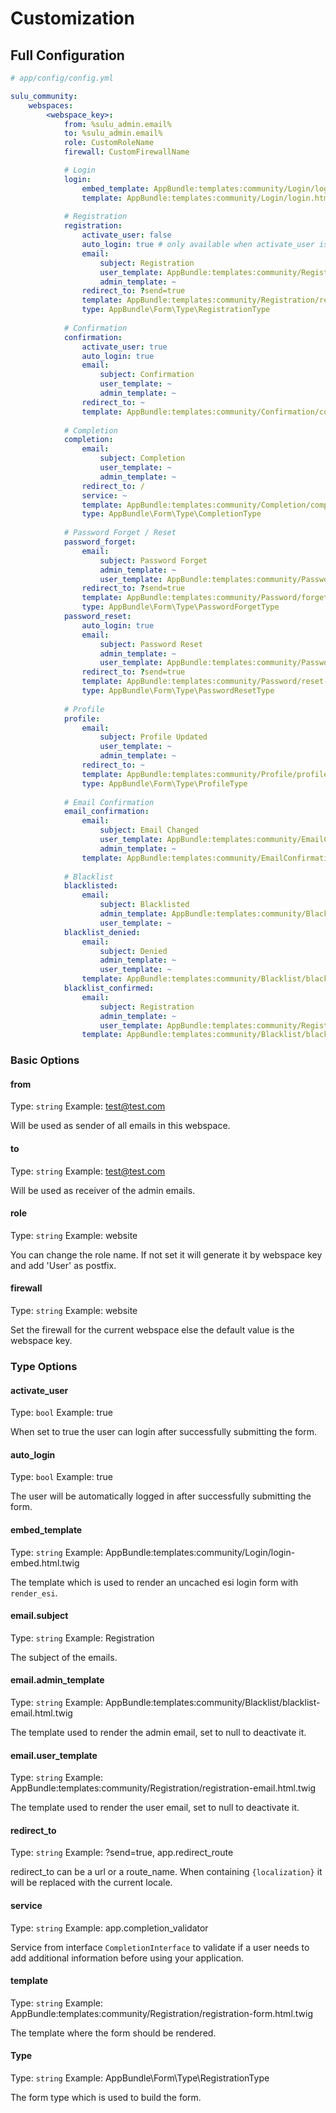 # Customization

## Full Configuration

```yml
# app/config/config.yml

sulu_community:
    webspaces:
        <webspace_key>:
            from: %sulu_admin.email%
            to: %sulu_admin.email%
            role: CustomRoleName
            firewall: CustomFirewallName

            # Login
            login:
                embed_template: AppBundle:templates:community/Login/login-embed.html.twig
                template: AppBundle:templates:community/Login/login.html.twig
                
            # Registration
            registration:
                activate_user: false
                auto_login: true # only available when activate_user is true
                email:
                    subject: Registration
                    user_template: AppBundle:templates:community/Registration/registration-email.html.twig
                    admin_template: ~
                redirect_to: ?send=true
                template: AppBundle:templates:community/Registration/registration-form.html.twig
                type: AppBundle\Form\Type\RegistrationType
                    
            # Confirmation
            confirmation: 
                activate_user: true
                auto_login: true
                email:
                    subject: Confirmation
                    user_template: ~
                    admin_template: ~
                redirect_to: ~
                template: AppBundle:templates:community/Confirmation/confirmation-message.html.twig
                    
            # Completion
            completion:
                email:
                    subject: Completion
                    user_template: ~
                    admin_template: ~
                redirect_to: /
                service: ~
                template: AppBundle:templates:community/Completion/completion-form.html.twig
                type: AppBundle\Form\Type\CompletionType
                    
            # Password Forget / Reset
            password_forget:
                email:
                    subject: Password Forget
                    admin_template: ~
                    user_template: AppBundle:templates:community/Password/forget-email.html.twig
                redirect_to: ?send=true
                template: AppBundle:templates:community/Password/forget-form.html.twig
                type: AppBundle\Form\Type\PasswordForgetType
            password_reset:
                auto_login: true
                email:
                    subject: Password Reset
                    admin_template: ~
                    user_template: AppBundle:templates:community/Password/reset-email.html.twig
                redirect_to: ?send=true
                template: AppBundle:templates:community/Password/reset-form.html.twig
                type: AppBundle\Form\Type\PasswordResetType
                    
            # Profile
            profile:
                email:
                    subject: Profile Updated
                    user_template: ~
                    admin_template: ~
                redirect_to: ~
                template: AppBundle:templates:community/Profile/profile-form.html.twig
                type: AppBundle\Form\Type\ProfileType
                
            # Email Confirmation
            email_confirmation:
                email:
                    subject: Email Changed
                    user_template: AppBundle:templates:community/EmailConfirmation/email-confirmation-email.html.twig
                    admin_template: ~
                template: AppBundle:templates:community/EmailConfirmation/email-confirmation-success.html.twig
                
            # Blacklist
            blacklisted:
                email:
                    subject: Blacklisted
                    admin_template: AppBundle:templates:community/Blacklist/blacklist-email.html.twig
                    user_template: ~
            blacklist_denied:
                email:
                    subject: Denied
                    admin_template: ~
                    user_template: ~
                template: AppBundle:templates:community/Blacklist/blacklist-denied.html.twig
            blacklist_confirmed:
                email:
                    subject: Registration
                    admin_template: ~
                    user_template: AppBundle:templates:community/Registration/registration-email.html.twig
                template: AppBundle:templates:community/Blacklist/blacklist-confirmed.html.twig
```

### Basic Options

#### from

Type: `string`
Example: test@test.com

Will be used as sender of all emails in this webspace. 

#### to

Type: `string`
Example: test@test.com

Will be used as receiver of the admin emails.

#### role

Type: `string`
Example: website

You can change the role name. 
If not set it will generate it by webspace key and add 'User' as postfix.

#### firewall

Type: `string`
Example: website

Set the firewall for the current webspace else the default value is the webspace key.

### Type Options

#### activate_user

Type: `bool`
Example: true

When set to true the user can login after successfully submitting the form.

#### auto_login

Type: `bool`
Example: true

The user will be automatically logged in after successfully submitting the form.

#### embed_template

Type: `string`
Example: AppBundle:templates:community/Login/login-embed.html.twig

The template which is used to render an uncached esi login form with `render_esi`.

#### email.subject

Type: `string`
Example: Registration

The subject of the emails.

#### email.admin_template

Type: `string`
Example: AppBundle:templates:community/Blacklist/blacklist-email.html.twig

The template used to render the admin email, set to null to deactivate it.

#### email.user_template

Type: `string`
Example: AppBundle:templates:community/Registration/registration-email.html.twig

The template used to render the user email, set to null to deactivate it.

#### redirect_to

Type: `string`
Example: ?send=true, app.redirect_route

redirect_to can be a url or a route_name. When containing `{localization}` 
it will be replaced with the current locale.

#### service

Type: `string`
Example: app.completion_validator

Service from interface `CompletionInterface` to validate if a user needs to add additional information before using your application. 

#### template

Type: `string`
Example: AppBundle:templates:community/Registration/registration-form.html.twig

The template where the form should be rendered.

#### Type

Type: `string`
Example: AppBundle\Form\Type\RegistrationType

The form type which is used to build the form.
